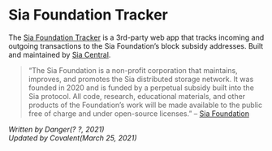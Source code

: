 # Sia Foundation Tracker
The [Sia Foundation Tracker](https://foundation-tracker.siacentral.com/) is a 3rd-party web app that tracks incoming and outgoing transactions to the Sia Foundation’s block subsidy addresses. Built and maintained by [Sia Central](https://siacentral.com).

> “The Sia Foundation is a non-profit corporation that maintains, improves, and promotes the Sia distributed storage network. It was founded in 2020 and is funded by a perpetual subsidy built into the Sia protocol. All code, research, educational materials, and other products of the Foundation’s work will be made available to the public free of charge and under open-source licenses.” – [Sia Foundation](https://sia.tech/siafoundation)

*Written by Danger(? ?, 2021)*  
*Updated by Covalent(March 25, 2021)*
